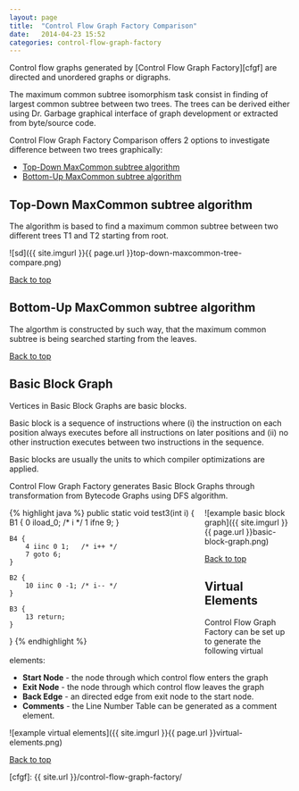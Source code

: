 ```yaml
---
layout:	page
title:	"Control Flow Graph Factory Comparison"
date:	2014-04-23 15:52
categories: control-flow-graph-factory
---
```


Control flow graphs generated by [Control Flow Graph Factory][cfgf] are directed and unordered graphs
or digraphs. 

The maximum common subtree isomorphism task consist in finding of largest common subtree between two trees.
The trees can be derived either using Dr. Garbage graphical interface of graph development or extracted from byte/source code.

Control Flow Graph Factory Comparison offers 2 options to investigate difference between two trees graphically:

* [Top-Down MaxCommon subtree algorithm](#tda)
* [Bottom-Up MaxCommon subtree algorithm](#bua)


Top-Down MaxCommon subtree algorithm  <a name="tda"></a>
--------------
The algorithm is based to find a maximum common subtree between two different trees T1 and T2 starting from root. 

![sd]({{ site.imgurl }}{{ page.url }}top-down-maxcommon-tree-compare.png)
<div style="width: 25em; float: left">

</div>

<div class="clear"></div>

[Back to top](#top)




Bottom-Up MaxCommon subtree algorithm  <a name="bua"></a>
----------------

The algorthm is constructed by such way, that the maximum common subtree is being searched starting from the leaves.

<div class="clear"></div>

[Back to top](#top)




Basic Block Graph  <a name="bbg"></a>
-----------------

Vertices in Basic Block Graphs are basic blocks.

Basic block is a sequence of instructions where (i) the instruction on each
position always executes before all instructions on later positions and (ii) no
other instruction executes between two instructions in the sequence.

Basic blocks are usually the units to which compiler optimizations are applied.

Control Flow Graph Factory generates Basic Block Graphs through transformation
from Bytecode Graphs using DFS algorithm.

<div style="width: 25em; float: left">
{% highlight java %}
public static void test3(int i) {
	B1 {
		0 iload_0;     /* i */
		1 ifne 9;
	}

	B4 {
		4 iinc 0 1;   /* i++ */
		7 goto 6;
	}

	B2 {  
		10 iinc 0 -1; /* i-- */
	}

	B3 {
		13 return;
	}
}
{% endhighlight %}
</div>

![example basic block graph]({{ site.imgurl }}{{ page.url }}basic-block-graph.png)

<div class="clear"></div>

[Back to top](#top)




Virtual Elements  <a name="ve"></a>
----------------

Control Flow Graph Factory can be set up to generate the following virtual
elements:

* **Start Node** - the node through which control flow enters the graph
* **Exit Node** - the node through which control flow leaves the graph
* **Back Edge** - an directed edge from exit node to the start node.
* **Comments** - the Line Number Table can be generated as a comment element.

![example virtual elements]({{ site.imgurl }}{{ page.url }}virtual-elements.png)

[Back to top](#top)

[cfgf]: {{ site.url }}/control-flow-graph-factory/
